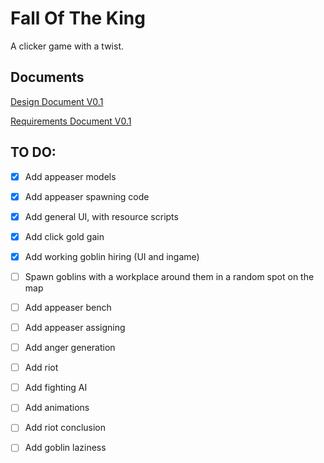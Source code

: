 # Fall Of The King
A clicker game with a twist.
## Documents
[Design Document V0.1](https://docs.google.com/document/d/1UmDVAiibRLu1fPXms5iekuamPIv-bxaY4udhaSu6rsA/edit?usp=sharing)

[Requirements Document V0.1](https://docs.google.com/document/d/1RGBujNIf4_VdBfT1H9kWhF0OJSUII3IqO0SmxK3DaBU/edit?usp=sharing)
## TO DO:

- [X] Add appeaser models
- [X] Add appeaser spawning code
- [X] Add general UI, with resource scripts
- [X] Add click gold gain
- [X] Add working goblin hiring (UI and ingame)

- [ ] Spawn goblins with a workplace around them in a random spot on the map

- [ ] Add appeaser bench
- [ ] Add appeaser assigning
- [ ] Add anger generation

- [ ] Add riot
- [ ] Add fighting AI 
- [ ] Add animations
- [ ] Add riot conclusion

- [ ] Add goblin laziness
